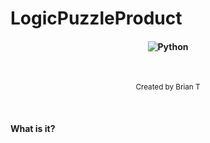 # LogicPuzzleProduct

<h4 align="center"> <img src="https://camo.githubusercontent.com/c4de55ab8d55f7589f7e2dd8c1df3523e77cc3beb64126dd6a4d005a94706dfb/68747470733a2f2f696d672e736869656c64732e696f2f62616467652f507974686f6e2d332e392b2d79656c6c6f773f7374796c653d666f722d7468652d6261646765266c6f676f3d707974686f6e266c6f676f436f6c6f723d7768697465266c6162656c436f6c6f723d313031303130" alt="Python" data-canonical-src="https://img.shields.io/badge/Python-3.9+-yellow?style=for-the-badge&amp;logo=python&amp;logoColor=white&amp;labelColor=101010" style="max-width: 100%;"></h4>

<br>


<div align="center">

  <sub>Created by Brian T
</div align="center">

<br>


  <h4>What is it?</h4>

